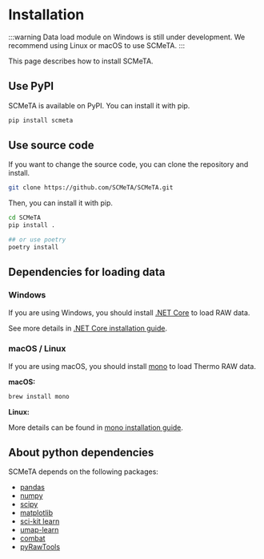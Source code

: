 # Installation

:::warning
Data load module on Windows is still under development. We recommend using Linux or macOS to use SCMeTA.
:::

This page describes how to install SCMeTA.

## Use PyPI

SCMeTA is available on PyPI. You can install it with pip.

```bash
pip install scmeta
```

## Use source code

If you want to change the source code, you can clone the repository and install.

```bash
git clone https://github.com/SCMeTA/SCMeTA.git

```

Then, you can install it with pip.

```bash
cd SCMeTA
pip install .

## or use poetry
poetry install

```

## Dependencies for loading data

### Windows

If you are using Windows, you should install [.NET Core][dotnet] to load RAW data.

See more details in [.NET Core installation guide](https://docs.microsoft.com/en-us/dotnet/core/install/).

### macOS / Linux

If you are using macOS, you should install [mono][mono] to load Thermo RAW data.

**macOS:**

```zsh
brew install mono
```

**Linux:**

More details can be found in [mono installation guide](https://www.mono-project.com/download/stable/#download-lin).

## About python dependencies

SCMeTA depends on the following packages:

- [pandas](https://pandas.pydata.org/)
- [numpy](https://numpy.org/)
- [scipy](https://www.scipy.org/)
- [matplotlib](https://matplotlib.org/)
- [sci-kit learn](https://scikit-learn.org/stable/)
- [umap-learn](https://umap-learn.readthedocs.io/en/latest/)
- [combat](https://epigenelabs.github.io/pyComBat/)
- [pyRawTools](https://github.com/EstrellaXD/pyRawTools)

[mono]: https://www.mono-project.com/
[dotnet]: https://dotnet.microsoft.com/
